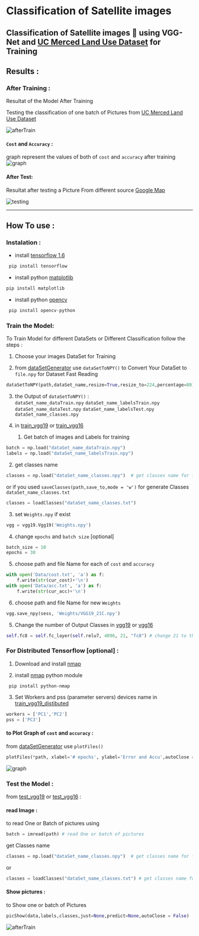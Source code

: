 # Classification of Satellite images

## Classification of Satellite images :rocket: using VGG-Net and [UC Merced Land Use Dataset](http://weegee.vision.ucmerced.edu/datasets/landuse.html) for Training
## Results :
### After Training : 
Resultat of the Model After Training

Testing the classification of one batch of Pictures from [UC Merced Land Use Dataset](http://weegee.vision.ucmerced.edu/datasets/landuse.html) 

![afterTrain](images/afterTrain.png ' classification of batch of pictre after Training')

#### `Cost` and `Accuracy` : 
graph represent the values of both of `cost` and `accuracy` after training 
![graph](images/graph.png 'graph')

#### After Test: 
 Resultat after testing a Picture From different source [Google Map](maps.google.com)
 
![testing](images/testing.png 'testing')
- - - -
## How To use :

### Instalation :

* install [tensorflow 1.6](https://github.com/SakhriHoussem/How-to-install-tensorflow-gpu)
```python
 pip install tensorflow
 ```
* install python [matplotlib](https://matplotlib.org/)
```python
pip install matplotlib
```
* install python [opencv](https://pypi.org/project/opencv-python/)
```python
 pip install opencv-python
 ```
### Train the Model:
To Train Model for different DataSets or Different Classification follow the steps : 

1. Choose your images DataSet for Training

2. from [dataSetGenerator](dataSetGenerator.py) use `dataSetToNPY()` to Convert Your DataSet to `file.npy` for Dataset Fast Reading   
 
 ```python
dataSetToNPY(path,dataSet_name,resize=True,resize_to=224,percentage=80) 
 ```
3. the Output of `dataSetToNPY()` :      
`dataSet_name_dataTrain.npy` `dataSet_name_labelsTrain.npy`
`dataSet_name_dataTest.npy` `dataSet_name_labelsTest.npy` `dataSet_name_classes.npy`
   
4. in [train_vgg19](train_vgg19.py) or [train_vgg16](train_vgg16.py)     
   
    1. Get batch of images and Labels for training 
 ```python
 batch = np.load("dataSet_name_dataTrain.npy")
labels = np.load("dataSet_name_labelsTrain.npy")
```     

   2. get classes name
 ```python
 classes = np.load("dataSet_name_classes.npy")  # get classes name for file.txt
 ```
 or if you used `saveClasses(path,save_to,mode = 'w')` for generate Classes `dataSet_name_classes.txt`
 
```python
classes = loadClasses("dataSet_name_classes.txt")
``` 
   3. set `Weights.npy` if exist 
 ```python
 vgg = vgg19.Vgg19('Weights.npy')
 ```
 
   4. change `epochs` and `batch size` [optional] 
```python
batch_size = 10
epochs = 30
```

   5. choose  path and file Name for each of `cost` and `accuracy`
```python
with open('Data/cost.txt', 'a') as f:
    f.write(str(cur_cost)+'\n')
with open('Data/acc.txt', 'a') as f:
    f.write(str(cur_acc)+'\n')
```

   6. choose  path and file Name for new `Weights`
```python
vgg.save_npy(sess, 'Weights/VGG19_21C.npy')
```

5. Change the number of Output Classes in [vgg19](vgg19/vgg19_trainable.py) or  [vgg16](vgg16/vgg16_trainable.py)
```python
self.fc8 = self.fc_layer(self.relu7, 4096, 21, "fc8") # change 21 to the number of classes you need
```
### For Distributed Tensorflow [optional] : 

1. Download and install [nmap](https://nmap.org/)
 
2. install [nmap](https://pypi.org/project/python-nmap/) python module
```
 pip install python-nmap
```
3. Set Workers and pss (parameter servers) devices name in [train_vgg19_distibuted](train_vgg19_distibuted.py)
 ```python
workers = ['PC1','PC2']
pss = ['PC3']
 ```
 
#### to Plot Graph of `cost` and `accuracy` :
 
from [dataSetGenerator](dataSetGenerator.py) use `plotFiles()`

```python
plotFiles(*path, xlabel='# epochs', ylabel='Error and Accu',autoClose = False)
```
![graph](images/graph.png 'graph')

### Test the Model :

from [test_vgg19](test_vgg19.py) or [test_vgg16](test_vgg16.py) :
#### read Image : 
to read One or Batch of pictures using 
```python
batch = imread(path) # read One or batch of pictures
```
get Classes name

 ```python
 classes = np.load("dataSet_name_classes.npy")  # get classes name for file.npy
 ```
or 
```python
classes = loadClasses("dataSet_name_classes.txt") # get classes name for file.txt
```
#### Show pictures : 
to Show one or batch of Pictures 
```python
picShow(data,labels,classes,just=None,predict=None,autoClose = False)
```
![afterTrain](images/afterTrain.png 'afterTrain')
